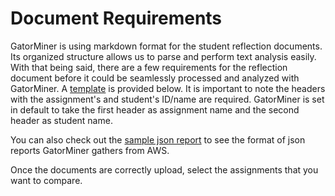 # Document Requirements

GatorMiner is using markdown format for the student reflection documents. Its organized structure allows us to parse and perform text analysis easily. With that being said, there are a few requirements for the reflection document before it could be seamlessly processed and analyzed with GatorMiner. A [template](https://github.com/Allegheny-Ethical-CS/GatorMiner/blob/master/resources/reflection_template.md) is provided below. It is important to note the headers with the assignment's and student's ID/name are required. GatorMiner is set in default to take the first header as assignment name and the second header as student name.

You can also check out the [sample json report](https://github.com/Allegheny-Ethical-CS/GatorMiner/blob/master/resources/sample_json_report/report%201.json) to see the format of json reports GatorMiner gathers from AWS.

Once the documents are correctly upload, select the assignments that you want to compare.
